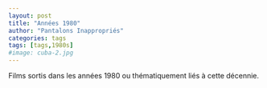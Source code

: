 ```yaml
---
layout: post
title: "Années 1980"
author: "Pantalons Inappropriés"
categories: tags
tags: [tags,1980s]
#image: cuba-2.jpg
---
```


Films sortis dans les années 1980 ou thématiquement liés à cette décennie.
